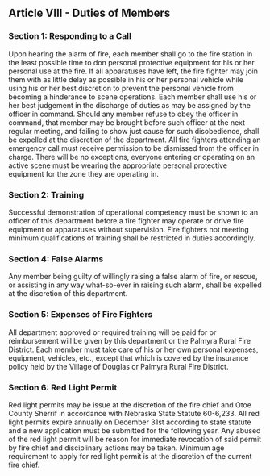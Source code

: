 ## Article VIII - Duties of Members

### Section 1: Responding to a Call

Upon hearing the alarm of fire, each member shall go to the fire station in the least possible time to don personal protective equipment for his or her personal use at the fire. If all apparatuses have left, the fire fighter may join them with as little delay as possible in his or her personal vehicle while using his or her best discretion to prevent the personal vehicle from becoming a hinderance to scene operations. Each member shall use his or her best judgement in the discharge of duties as may be assigned by the officer in command. Should any member refuse to obey the officer in command, that member may be brought before such officer at the next regular meeting, and failing to show just cause for such disobedience, shall be expelled at the discretion of the department. All fire fighters attending an emergency call must receive permission to be dismissed from the officer in charge. There will be no exceptions, everyone entering or operating on an active scene must be wearing the appropriate personal protective equipment for the zone they are operating in.

### Section 2: Training

Successful demonstration of operational competency must be shown to an officer of this department before a fire fighter may operate or drive fire equipment or apparatuses without supervision. Fire fighters not meeting minimum qualifications of training shall be restricted in duties accordingly.

### Section 4: False Alarms

Any member being guilty of willingly raising a false alarm of fire, or rescue, or assisting in any way what-so-ever in raising such alarm, shall be expelled at the discretion of this department.

### Section 5: Expenses of Fire Fighters

All department approved or required training will be paid for or reimbursement will be given by this department or the Palmyra Rural Fire District. Each member must take care of his or her own personal expenses, equipment, vehicles, etc., except that which is covered by the insurance policy held by the Village of Douglas or Palmyra Rural Fire District.

### Section 6: Red Light Permit

Red light permits may be issue at the discretion of the fire chief and Otoe County Sherrif in accordance with Nebraska State Statute 60-6,233. All red light permits expire annually on December 31st according to state statute and a new application must be submitted for the following year. Any abused of the red light permit will be reason for immediate revocation of said permit by fire chief and disciplinary actions may be taken. Minimum age requirement to apply for red light permit is at the discretion of the current fire chief.